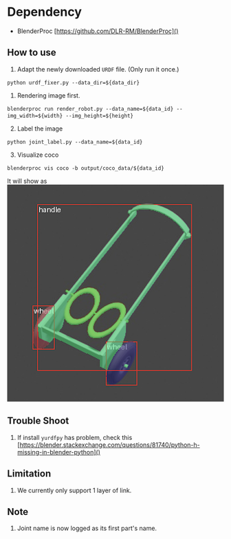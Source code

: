 # Dependency

- BlenderProc [https://github.com/DLR-RM/BlenderProc]()

## How to use

1. Adapt the newly downloaded `URDF` file. (Only run it once.)
```
python urdf_fixer.py --data_dir=${data_dir}
```
 
1. Rendering image first.
```
blenderproc run render_robot.py --data_name=${data_id} --img_width=${width} --img_height=${height}
```

2. Label the image
```
python joint_label.py --data_name=${data_id}
```

3. Visualize coco
```
blenderproc vis coco -b output/coco_data/${data_id}
```

It will show as ![](media/coco_vis.png)


## Trouble Shoot

1. If install `yurdfpy` has problem, check this [https://blender.stackexchange.com/questions/81740/python-h-missing-in-blender-python]()


## Limitation
1. We currently only support 1 layer of link.

## Note
1. Joint name is now logged as its first part's name.